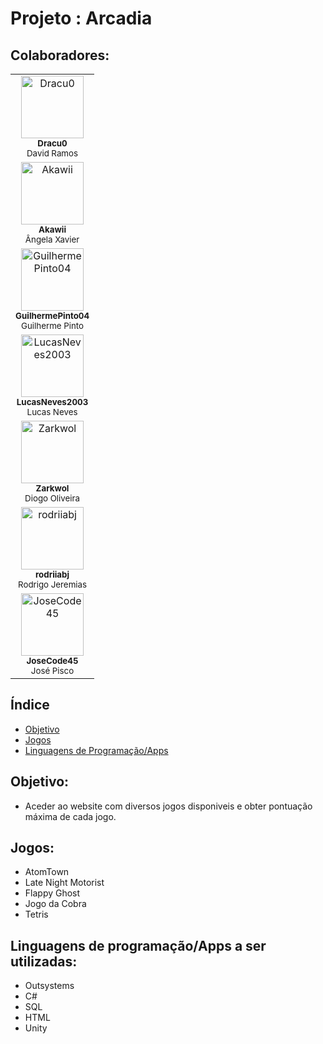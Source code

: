 # Projeto : Arcadia

## Colaboradores:

<table border="0" cellpadding="0" cellspacing="0" style="table-layout:fixed; width:150px;">
    <tr>
        <td style="display:block;" align="center" valign="top" id="wrappercell">
            <a href="https://github.com/Dracu0">
                <img src="https://github.com/Dracu0.png" style="width:100px; height:100px;" alt="Dracu0">
                <br />
            </a>
            <sub><b>Dracu0</b></sub>
            <br />
            <sub>David Ramos</sub>
        </td>
        <td style="display:block;" align="center" valign="top" id="wrappercell">
            <a href="https://github.com/Akawii">
                <img src="https://github.com/Akawii.png" style="width:100px; height:100px;" alt="Akawii">
                <br />
            </a>
            <sub><b>Akawii</b></sub>
            <br />
            <sub>Ângela Xavier</sub>
        </td>
        <td style="display:block;" align="center" valign="top" id="wrappercell">
            <a href="https://github.com/GuilhermePinto04">
                <img src="https://github.com/GuilhermePinto04.png" style="width:100px; height:100px;" alt="GuilhermePinto04">
                <br />
            </a>
            <sub><b>GuilhermePinto04</b></sub>
            <br />
            <sub>Guilherme Pinto</sub>
        </td>
        <td style="display:block;" align="center" valign="top" id="wrappercell">
            <a href="https://github.com/LucasNeves2003">
                <img src="https://github.com/LucasNeves2003.png" style="width:100px; height:100px;" alt="LucasNeves2003">
                <br />
            </a>
            <sub><b>LucasNeves2003</b></sub>
            <br />
            <sub>Lucas Neves</sub>
        </td>
        <td style="display:block;" align="center" valign="top" id="wrappercell">
            <a href="https://github.com/Zarkwol">
                <img src="https://github.com/Zarkwol.png" style="width:100px; height:100px;" alt="Zarkwol">
                <br />
            </a>
            <sub><b>Zarkwol</b></sub>
            <br />
            <sub>Diogo Oliveira</sub>
        </td>
        <td style="display:block;" align="center" valign="top" id="wrappercell">
            <a href="https://github.com/rodriiabj">
                <img src="https://github.com/rodriiabj.png" style="width:100px; height:100px;" alt="rodriiabj">
                <br />
            </a>
            <sub><b>rodriiabj</b></sub>
            <br />
            <sub>Rodrigo Jeremias</sub>
        </td>
       <td style="display:block;" align="center" valign="top" id="wrappercell">
            <a href="https://github.com/JoseCode45">
                <img src="https://github.com/JoseCode45.png" style="width:100px; height:100px;" alt="JoseCode45">
                <br />
            </a>
            <sub><b>JoseCode45</b></sub>
            <br />
            <sub>José Pisco</sub>
        </td>
    </tr>
</table>


## Índice
- [Objetivo](#objetivo)
- [Jogos](#jogos)
- [Linguagens de Programação/Apps](#linguagens-de-programaçãoapps-a-ser-utilizadas)

## Objetivo: 
 - Aceder ao website com diversos jogos disponiveis e obter pontuação máxima de cada jogo. 

## Jogos:
- AtomTown
- Late Night Motorist
- Flappy Ghost
- Jogo da Cobra
- Tetris

## Linguagens de programação/Apps a ser utilizadas:
 - Outsystems
 - C#
 - SQL
 - HTML
 - Unity


